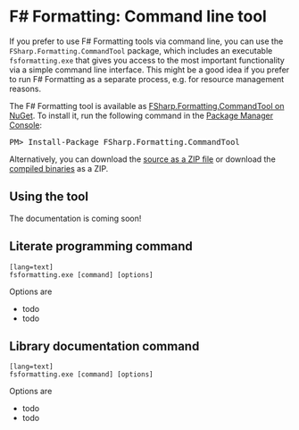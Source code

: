 ﻿F# Formatting: Command line tool
================================

If you prefer to use F# Formatting tools via command line, you can use the 
`FSharp.Formatting.CommandTool` package, which includes an executable `fsformatting.exe` 
that gives you access to the most important functionality via a simple command line
interface. This might be a good idea if you prefer to run F# Formatting as a separate
process, e.g. for resource management reasons.

<div class="row">
  <div class="span1"></div>
  <div class="span6">
    <div class="well well-small" id="nuget">
      The F# Formatting tool is available as <a href="https://nuget.org/packages/FSharp.Formatting.CommandTool">FSharp.Formatting.CommandTool on NuGet</a>.
      To install it, run the following command in the <a href="http://docs.nuget.org/docs/start-here/using-the-package-manager-console">Package Manager Console</a>:
      <pre>PM> Install-Package FSharp.Formatting.CommandTool</pre>
    </div>
  </div>
  <div class="span1"></div>
</div>

Alternatively, you can download the [source as a ZIP file](https://github.com/tpetricek/FSharp.Formatting/zipball/master)
or download the [compiled binaries](https://github.com/tpetricek/FSharp.Formatting/archive/release.zip) as a ZIP.

Using the tool
--------------

The documentation is coming soon!

Literate programming command
----------------------------

    [lang=text]
    fsformatting.exe [command] [options]

Options are

 - todo
 - todo

Library documentation command
----------------------------

    [lang=text]
    fsformatting.exe [command] [options]

Options are

 - todo
 - todo
